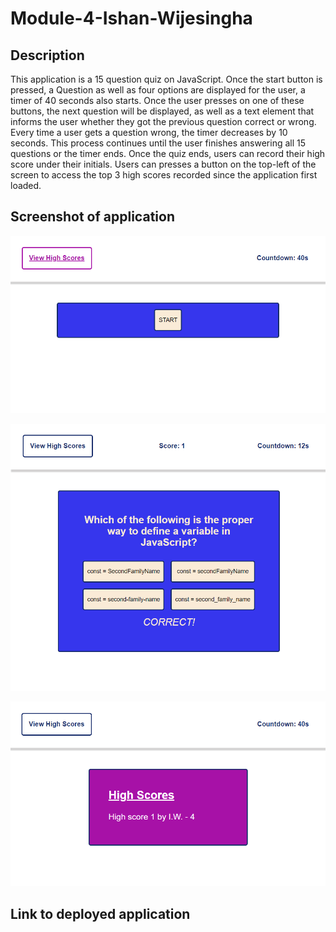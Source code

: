# Module-4-Ishan-Wijesingha



## Description
This application is a 15 question quiz on JavaScript. Once the start button is pressed, a Question as well as four options are displayed for the user, a timer of 40 seconds also starts.
Once the user presses on one of these buttons, the next question will be displayed, as well as a text element that informs the user whether they got the previous question correct or wrong. 
Every time a user gets a question wrong, the timer decreases by 10 seconds. This process continues until the user finishes answering all 15 questions or the timer ends. 
Once the quiz ends, users can record their high score under their initials. 
Users can presses a button on the top-left of the screen to access the top 3 high scores recorded since the application first loaded.

## Screenshot of application
![screenshot-1](./assets/images/screenshot-1.png)

![screenshot-2](./assets/images/screenshot-2.png)

![screenshot-3](./assets/images/screenshot-3.png)

## Link to deployed application

